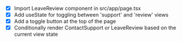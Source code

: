 - [x] Import LeaveReview component in src/app/page.tsx
- [x] Add useState for toggling between 'support' and 'review' views
- [x] Add a toggle button at the top of the page
- [x] Conditionally render ContactSupport or LeaveReview based on the current view state

